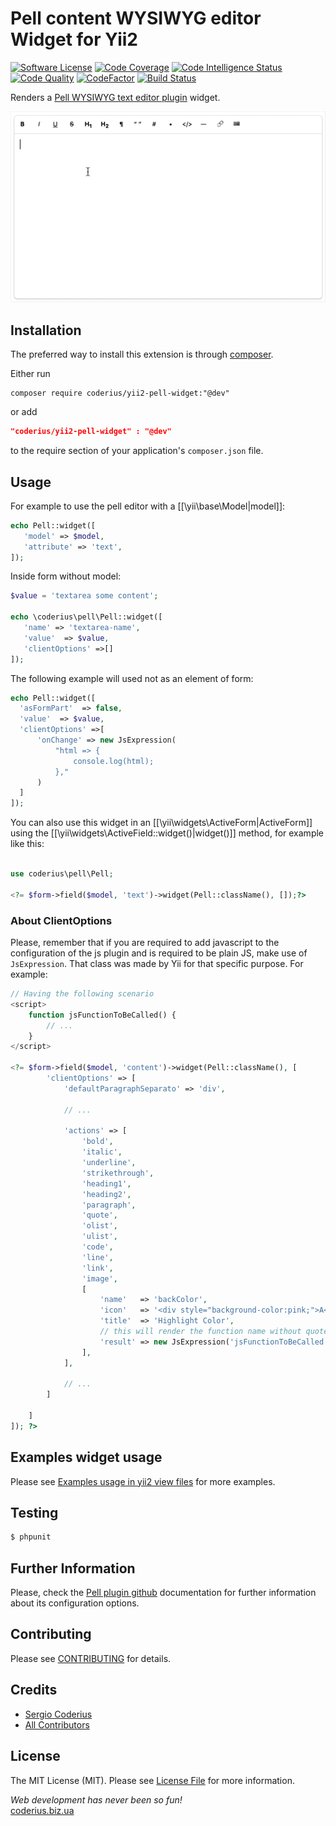 Pell content WYSIWYG editor Widget for Yii2
===========================================

[![Software License](https://img.shields.io/github/license/coderius/yii2-pell-widget)](LICENSE.md)
[![Code Coverage](https://scrutinizer-ci.com/g/coderius/yii2-pell-widget/badges/coverage.png?b=master)](https://scrutinizer-ci.com/g/coderius/yii2-pell-widget/?branch=master)
[![Code Intelligence Status](https://scrutinizer-ci.com/g/coderius/yii2-pell-widget/badges/code-intelligence.svg?b=master)](https://scrutinizer-ci.com/code-intelligence)
[![Code Quality](https://img.shields.io/scrutinizer/quality/g/coderius/yii2-pell-widget.svg?style=flat-square)](https://scrutinizer-ci.com/g/coderius/yii2-pell-widget/?branch=master)
[![CodeFactor](https://img.shields.io/codefactor/grade/github/coderius/yii2-pell-widget)](https://www.codefactor.io/repository/github/coderius/yii2-pell-widget)
[![Build Status](https://scrutinizer-ci.com/g/coderius/yii2-pell-widget/badges/build.png?b=master)](https://scrutinizer-ci.com/g/coderius/yii2-pell-widget/build-status/master)

Renders a [Pell WYSIWYG text editor plugin](https://github.com/jaredreich/pell) widget.

![Live demo](https://raw.githubusercontent.com/jaredreich/pell/master/demo.gif?raw=true "Demo")

## Installation

The preferred way to install this extension is through [composer](http://getcomposer.org/download/).

Either run

```
composer require coderius/yii2-pell-widget:"@dev"
```
or add

```json
"coderius/yii2-pell-widget" : "@dev"
```

to the require section of your application's `composer.json` file.

## Usage

For example to use the pell editor with a [[\yii\base\Model|model]]:

 ```php
echo Pell::widget([
    'model' => $model,
    'attribute' => 'text',
]);
  ```
 
Inside form without model:

 ```php
$value = 'textarea some content';

echo \coderius\pell\Pell::widget([
    'name' => 'textarea-name',
    'value'  => $value,
    'clientOptions' =>[]
]);
```

The following example will used not as an element of form:
 
  ```php
echo Pell::widget([
    'asFormPart'  => false,
    'value'  => $value,
    'clientOptions' =>[
        'onChange' => new JsExpression(
            "html => {
                console.log(html);
            },"
        )
    ]
]);
  ```
  
You can also use this widget in an [[\yii\widgets\ActiveForm|ActiveForm]] using the [[\yii\widgets\ActiveField::widget()|widget()]] method, for example like this:

```php

use coderius\pell\Pell;

<?= $form->field($model, 'text')->widget(Pell::className(), []);?>
```

### About ClientOptions 

Please, remember that if you are required to add javascript to the configuration of the js plugin and is required to be 
plain JS, make use of `JsExpression`. That class was made by Yii for that specific purpose. For example:
 
```php 
// Having the following scenario
<script> 
    function jsFunctionToBeCalled() {
        // ...
    }
</script>

<?= $form->field($model, 'content')->widget(Pell::className(), [
        'clientOptions' => [
            'defaultParagraphSeparato' => 'div',

            // ...

            'actions' => [
                'bold',
                'italic',
                'underline',
                'strikethrough',
                'heading1',
                'heading2',
                'paragraph',
                'quote',
                'olist',
                'ulist',
                'code',
                'line',
                'link',
                'image',
                [
                    'name'   => 'backColor',
                    'icon'   => '<div style="background-color:pink;">A</div>',
                    'title'  => 'Highlight Color',
                    // this will render the function name without quotes on the configuration options of the plugin
                    'result' => new JsExpression('jsFunctionToBeCalled')
                ],
            ],
            
            // ...
        ]
        
    ]
]); ?>
```

## Examples widget usage
Please see [Examples usage in yii2 view files](https://github.com/coderius/yii2-pell-widget/blob/master/examples/some-yii2-view.php) for more examples.

## Testing

``` bash
$ phpunit
```

## Further Information

Please, check the [Pell plugin github](https://github.com/jaredreich/pell) documentation for further 
information about its configuration options.

## Contributing

Please see [CONTRIBUTING](CONTRIBUTING.md) for details.

## Credits

- [Sergio Coderius](https://github.com/coderius)
- [All Contributors](../../contributors)

## License

The MIT License (MIT). Please see [License File](LICENSE.md) for more information.
 
<i>Web development has never been so fun!</i>  
[coderius.biz.ua](https://coderius.biz.ua)
